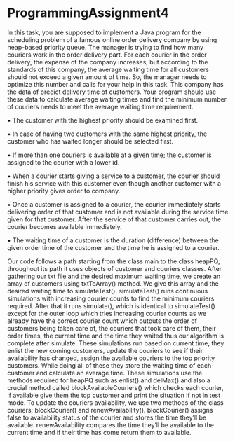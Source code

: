 # ProgrammingAssignment4
  In this task, you are supposed to implement a Java program for the scheduling problem of a famous online order delivery company by using heap-based priority queue. The manager is trying to find how many couriers work in the order delivery part. For each courier in the order delivery, the expense of the company increases; but according to the standards of this company, the average waiting time for all customers should not exceed a given amount of time. So, the manager needs to optimize this number and calls for your help in this task. This company has the data of predict delivery time of customers. Your program should use these data to calculate average waiting times and find the minimum number of couriers needs to meet the average waiting time requirement.

  • The customer with the highest priority should be examined first.
  
  • In case of having two customers with the same highest priority, the customer who has
  waited longer should be selected first.
  
  • If more than one couriers is available at a given time; the customer is assigned to the
  courier with a lower id.
  
  • When a courier starts giving a service to a customer, the courier should finish his service
  with this customer even though another customer with a higher priority gives order to
  company.
  
  • Once a customer is assigned to a courier, the courier immediately starts delivering order
  of that customer and is not available during the service time given for that
  customer. After the service of that customer carries out, the courier becomes available
  immediately.
  
  • The waiting time of a customer is the duration (difference) between the given order time
  of the customer and the time he is assigned to a courier.

  Our code follows a path starting from the class main to the class heapPQ, throughout its path it uses objects of customer and couriers classes. After gathering our txt file and the desired maximum waiting time, we create an array of customers using txtToArray() method. We give this array and the desired waiting time to simulateTest(). simulateTest() runs continuous simulations with increasing courier counts to find the minimum couriers required. After that it runs simulate(), which is identical to simulateTest() except for the outer loop which tries increasing courier counts as we already have the correct courier count which outputs the order of customers being taken care of, the couriers that took care of them, their order times, the current time and the time they waited thus our algorithm is complete after simulate. These simulations run based on current time, they enlist the new coming customers, update the couriers to see if their availability has changed, assign the available couriers to the top priority customers. While doing all of these they store the waiting time of each customer and calculate an average time. These simulations use the methods required for heapPQ such as enlist() and delMax() and also a crucial method called blockAvailableCouriers() which checks each courier, if available give them the top customer and print the situation if not in test mode. To update the couriers availability, we use two methods of the class couriers; blockCourier() and renewAvailability(). blockCourier() assigns false to availability status of the courier and stores the time they’ll be available. renewAvailability compares the time they’ll be available to the current time and if their time has come return them to available.